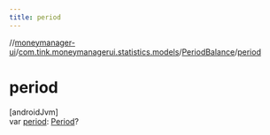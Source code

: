 ```yaml
---
title: period
---
```

//[moneymanager-ui](../../../index.html)/[com.tink.moneymanagerui.statistics.models](../index.html)/[PeriodBalance](index.html)/[period](period.html)



# period



[androidJvm]\
var [period](period.html): [Period](../../com.tink.model.time/-period/index.html)?





